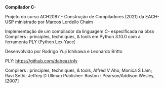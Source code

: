 <b> Compilador C- </b>

Projeto do curso ACH2087 - Construção de Compiladores (2021) da EACH-USP ministrado por Marcos Lordello Chaim 

Implementação de um compilador da linguagem C- especificada na obra Compilers : principles, techniques, & tools em Python 3.10.0 com a ferramenta PLY (Python Lex-Yacc)



Desenvolvido por Rodrigo Yuji Ichikawa e Leonardo Britto

PLY: https://github.com/dabeaz/ply

Compilers : principles, techniques, & tools, Alfred V Aho; Monica S
Lam; Ravi Sethi; Jeffrey D Ullman Publisher: Boston :
Pearson/Addison Wesley, [2007]
